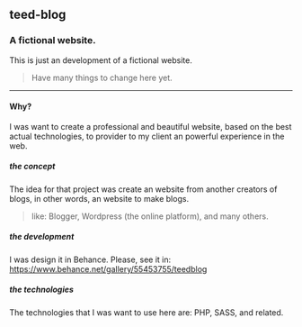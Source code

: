 ## teed-blog
### A fictional website.

This is just an development of a fictional website.

> Have many things to change here yet.

---

#### Why?

I was want to create a professional and beautiful website, based on the best actual technologies, to provider to my client an powerful experience in the web.

##### the concept

The idea for that project was create an website from another creators of blogs, in other words, an website to make blogs.
> like: Blogger, Wordpress (the online platform), and many others.

##### the development

I was design it in Behance. Please, see it in: https://www.behance.net/gallery/55453755/teedblog

##### the technologies

The technologies that I was want to use here are: PHP, SASS, and related.
